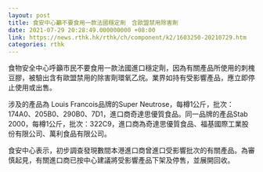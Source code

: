 ```yaml
---
layout: post
title: 食安中心籲不要食用一款法國穩定劑　含歐盟禁用除害劑
date: 2021-07-29 20:28:49.000000000 +08:00
link: https://news.rthk.hk/rthk/ch/component/k2/1603250-20210729.htm
categories: rthk
---
```


食物安全中心呼籲市民不要食用一款法國進口穩定劑，因為有關產品所使用的刺槐豆膠，被驗出含有歐盟禁用的除害劑環氧乙烷。業界如持有受影響產品，應立即停止使用或出售。

涉及的產品為 Louis Francois品牌的Super Neutrose，每樽1公斤，批次：174A0、205B0、290B0、7D1，進口商奇達思優質食品。同一品牌的產品Stab 2000，每樽1公斤，批次：322C9，進口商為奇達思優質食品、福基國際工業股份有限公司、萬利食品有限公司。

食安中心表示，初步調查發現數間本港進口商曾進口受影響批次的有關產品。為審慎起見，有關進口商已按中心建議將受影響產品下架及停售，並展開回收。
